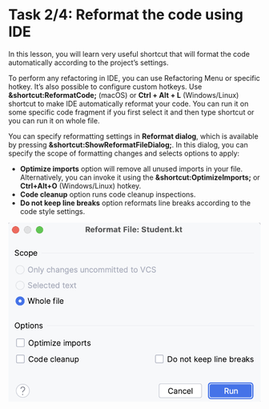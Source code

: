 # Task 2/4: Reformat the code using IDE

In this lesson, you will learn very useful shortcut that will format the code automatically according to the project’s settings.

To perform any refactoring in IDE, you can use Refactoring Menu or specific hotkey. 
It’s also possible to configure custom hotkeys.
Use **&shortcut:ReformatCode;** (macOS) or **Ctrl + Alt + L** (Windows/Linux) shortcut to make IDE automatically reformat your code.
You can run it on some specific code fragment if you first select it and then type shortcut or you can run it on whole file.

You can specify reformatting settings in **Reformat dialog**, which is available by pressing **&shortcut:ShowReformatFileDialog;**.
In this dialog, you can specify the scope of formatting changes and selects options to apply:
- **Optimize imports** option will remove all unused imports in your file. Alternatively, you can invoke it using the **&shortcut:OptimizeImports;** or **Ctrl+Alt+O** (Windows/Linux) hotkey.
- **Code cleanup** option runs code cleanup inspections.
- **Do not keep line breaks** option reformats line breaks according to the code style settings.

![Reformat File](../../util/src/test/resources/images/imageReformatFile.png)
